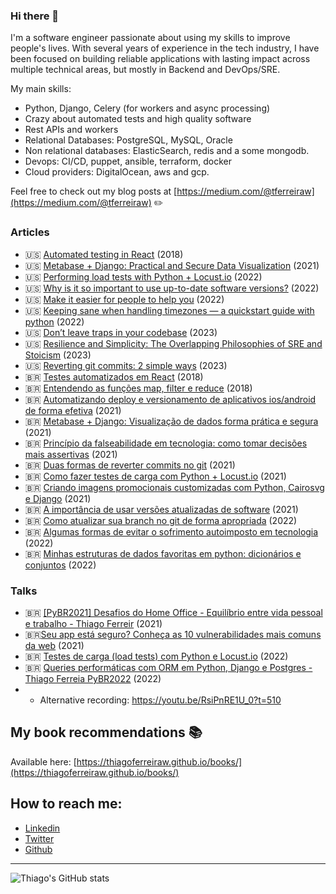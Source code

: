 ### Hi there 👋

I'm a software engineer passionate about using my skills to improve people's lives. With several years of experience in the tech industry, I have been focused on building reliable applications with lasting impact across multiple technical areas, but mostly in Backend and DevOps/SRE.

My main skills:
- Python, Django, Celery (for workers and async processing)
- Crazy about automated tests and high quality software
- Rest APIs and workers
- Relational Databases: PostgreSQL, MySQL, Oracle
- Non relational databases: ElasticSearch, redis and a some mongodb.
- Devops: CI/CD, puppet, ansible, terraform, docker
- Cloud providers: DigitalOcean, aws and gcp.

Feel free to check out my blog posts at [https://medium.com/@tferreiraw](https://medium.com/@tferreiraw) ✏️

### Articles 
- 🇺🇸 [Automated testing in React](https://medium.com/@tferreiraw/automated-testing-in-react-df9c483f3610) (2018)
- 🇺🇸 [Metabase + Django: Practical and Secure Data Visualization](https://medium.com/whatsgooddev/metabase-django-practical-and-secure-data-visualization-f7b4ebcb5e3b) (2021)
- 🇺🇸 [Performing load tests with Python + Locust.io](https://medium.com/@tferreiraw/performing-load-tests-with-python-locust-io-62de7d91eebd) (2022)
- 🇺🇸 [Why is it so important to use up-to-date software versions?](https://medium.com/@tferreiraw/why-is-it-so-important-to-use-up-to-date-software-versions-d69c7628f1ec) (2022)
- 🇺🇸 [Make it easier for people to help you](https://medium.com/@tferreiraw/make-it-easier-for-people-to-help-you-d775358e7482) (2022)
- 🇺🇸 [Keeping sane when handling timezones — a quickstart guide with python](https://medium.com/@tferreiraw/keeping-sane-when-handling-timezones-a-quickstart-guide-with-python-970468591da) (2022)
- 🇺🇸 [Don’t leave traps in your codebase](https://medium.com/@tferreiraw/dont-leave-traps-in-your-codebase-62bd1840745f) (2023)
- 🇺🇸 [Resilience and Simplicity: The Overlapping Philosophies of SRE and Stoicism](https://medium.com/@tferreiraw/resilience-and-simplicity-the-overlapping-philosophies-of-sre-and-stoicism-a927544fb106) (2023)
- 🇺🇸 [Reverting git commits: 2 simple ways](https://medium.com/@tferreiraw/reverting-git-commits-2-simple-ways-e9374481a10b) (2023)
- 🇧🇷 [Testes automatizados em React](https://medium.com/luizalabs/testes-automatizados-em-react-e431db826d65) (2018)
- 🇧🇷 [Entendendo as funções map, filter e reduce](https://medium.com/luizalabs/entendendo-as-fun%C3%A7%C3%B5es-map-filter-e-reduce-2569888ae084) (2018)
- 🇧🇷 [Automatizando deploy e versionamento de aplicativos ios/android de forma efetiva](https://medium.com/whatsgooddev/automatizando-deploy-e-versionamento-de-aplicativos-ios-android-de-forma-efetiva-eff4e73a6602) (2021)
- 🇧🇷 [Metabase + Django: Visualização de dados forma prática e segura](https://medium.com/whatsgooddev/metabase-django-visualiza%C3%A7%C3%A3o-de-dados-forma-pr%C3%A1tica-e-segura-233f0307a349) (2021)
- 🇧🇷 [Princípio da falseabilidade em tecnologia: como tomar decisões mais assertivas](https://medium.com/whatsgooddev/princ%C3%ADpio-da-falseabilidade-em-tecnologia-como-tomar-decis%C3%B5es-mais-assertivas-9fbbff9be6fc) (2021)
- 🇧🇷 [Duas formas de reverter commits no git](https://medium.com/whatsgooddev/duas-formas-de-reverter-commits-no-git-f5b89e8dbcf1) (2021)
- 🇧🇷 [Como fazer testes de carga com Python + Locust.io](https://medium.com/whatsgooddev/como-fazer-testes-de-carga-com-python-locust-io-55ec6ae841b) (2021)
- 🇧🇷 [Criando imagens promocionais customizadas com Python, Cairosvg e Django](https://medium.com/whatsgooddev/criando-imagens-promocionais-customizadas-com-python-cairosvg-e-django-3062d0d25942) (2021)
- 🇧🇷 [A importância de usar versões atualizadas de software](https://medium.com/whatsgooddev/a-import%C3%A2ncia-de-usar-vers%C3%B5es-atualizadas-de-software-ef744692a23a) (2021)
- 🇧🇷 [Como atualizar sua branch no git de forma apropriada](https://medium.com/whatsgooddev/como-atualizar-sua-branch-no-git-de-forma-apropriada-ccbc932c3a1c) (2022)
- 🇧🇷 [Algumas formas de evitar o sofrimento autoimposto em tecnologia](https://medium.com/whatsgooddev/algumas-formas-de-evitar-o-sofrimento-autoimposto-em-tecnologia-9bbf0d00492c) (2022)
- 🇧🇷 [Minhas estruturas de dados favoritas em python: dicionários e conjuntos](https://medium.com/whatsgooddev/minhas-estruturas-de-dados-favoritas-em-python-dicion%C3%A1rios-e-conjuntos-ac08fd273116) (2022)





### Talks
- 🇧🇷 [[PyBR2021] Desafios do Home Office - Equilíbrio entre vida pessoal e trabalho - Thiago Ferreir](https://www.youtube.com/watch?v=LqlhqkRwamw&t=16s&ab_channel=pythonbrasil) (2021)
- 🇧🇷[Seu app está seguro? Conheça as 10 vulnerabilidades mais comuns da web](https://www.youtube.com/watch?v=FtSQ7OwsNoU) (2021)
- 🇧🇷 [Testes de carga (load tests) com Python e Locust.io](https://www.youtube.com/watch?v=ud3uA8KeHnk&t=17s&ab_channel=GrupyRP) (2022)
- 🇧🇷 [Queries performáticas com ORM em Python, Django e Postgres - Thiago Ferreia PyBR2022](https://youtu.be/rsKxYWF1by4?t=47) (2022)
- - Alternative recording: https://youtu.be/RsiPnRE1U_0?t=510

## My book recommendations 📚

Available here: [https://thiagoferreiraw.github.io/books/](https://thiagoferreiraw.github.io/books/)

## How to reach me:
- [Linkedin](https://www.linkedin.com/in/thiago-ferreira-380427a8/)
- [Twitter](https://twitter.com/tferreiraw) 
- [Github](https://github.com/thiagoferreiraw)



---

![Thiago's GitHub stats](https://github-readme-stats.vercel.app/api?username=thiagoferreiraw&show_icons=true&count_private=true&include_all_commits=true)
